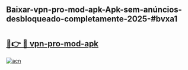 ## Baixar-vpn-pro-mod-apk-Apk-sem-anúncios-desbloqueado-completamente-2025-#bvxa1

# <h2><a href="https://ainizakaria.my?title=vpn-pro-mod-apk&ref=22M">🔗👉 🔴 vpn-pro-mod-apk</a></h2>

[![acn](https://github.com/user-attachments/assets/0f9c940e-d8b0-45ae-aac7-cd30a18b3e1c)](https://ainizakaria.my?title=vpn-pro-mod-apk&ref=22M)

